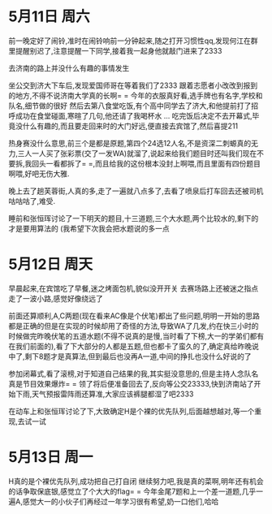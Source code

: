 # 5月11日 周六
前一晚定好了闹铃,准时在闹铃响前一分钟起来,随之打开习惯性qq,发现何江在群里提醒别迟了,注意提醒一下同学,接着我一起身他就敲门进来了2333

去济南的路上并没什么有趣的事情发生

坐公交到济大下车后,发现爱国师哥在等着我们了2333
跟着志愿者小改改到报到的地方,不得不说济南大学真的长啊= =
今年的衣服真好看,选手牌也有名字,学校和队名,细节做的很好
然后去第八食堂吃饭,有个高中同学去了济大,和他提前打了招呼成功在食堂碰面,寒暄了几句,他还请了我喝杯水
...
吃完饭后决定不去开幕式,毕竟没什么有趣的,而且要走回来时的大门好远,便直接去宾馆了,然后喜提211

热身赛没什么意思,前三个是都是原题,第四个24选12人名,不是资深二刺螈真的无力,三人一人买了张彩票(交了一发WA)就溜了,说起来给我们题目时还叫我们现在不要拆,我回头一看都拆了= =,而且给我的这份根本没封上啊喂,而且里面有四份题目啊喂,好吧无伤大雅.

晚上去了趟芙蓉街,人真的多,走了一遍就八点多了,去看了喷泉后打车回去还被司机咕咕咕了,难受.

睡前和张恒珲讨论了一下明天的题目,十三道题,三个大水题,两个比较水的,剩下的才是要用算法的
(我希望下次我会把水题说的多一点

# 5月12日 周天
早晨起来,在宾馆吃了早餐,迷之烤面包机,貌似没开开关
去赛场路上还被迷之指点走了一波小路,感觉好像绕远了

前面还算顺利,A,C两题(现在看来AC像是个伏笔)都出了些问题,明明一开始的思路都是正确的但是在实现的时候却用了奇怪的方法,导致WA了几发,约在快三小时的时候做完昨晚伏笔的五道水题(不得不说真的是慢,当时看了下榜,大一的学弟们都有在我们前面的),看了下大部分的人都是五题,但也都卡了蛮久的了,确定真给昨晚说中了,剩下8题才是真算法,但到最后也没再A一道,中间的挣扎也没什么好说的了

参加闭幕式,看了滚榜,对于知道自己结果的我,其实挺没意思的,但是主持人念队名真是节目效果爆炸= =
领了将后便准备回去了,反向等公交23333,快到济南站了开始下雨,天气预报雷阵雨还算准,大家应该裤腿都湿了吧2333

在动车上和张恒珲讨论了下,大致确定H是个裸的优先队列,后面越想越对,等一个重现,去试一试

# 5月13日 周一

H真的是个裸优先队列,成功把自己打自闭
继续努力吧,我是真的菜啊,明年还有机会的话争取保底银,感觉立了个大大的flag= =
今年金尾7题和上一个差一道题,几乎一遍A,感觉大一的小伙子们再经过一年学习很有希望,奶一口他们,哈哈
